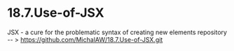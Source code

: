 # 18.7.Use-of-JSX
 JSX - a cure for the problematic syntax of creating new elements
repository -- > https://github.com/MichalAW/18.7.Use-of-JSX.git
